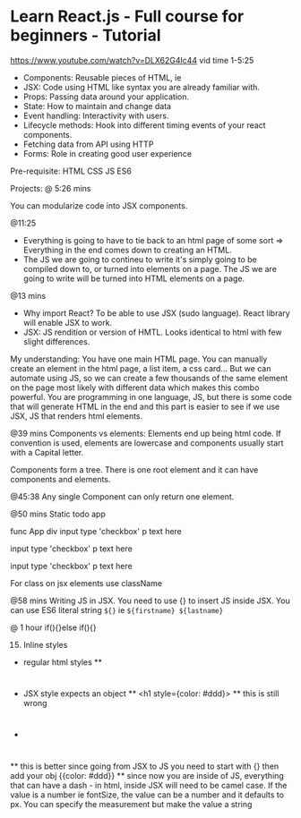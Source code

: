 # Learn React.js - Full course for beginners - Tutorial
https://www.youtube.com/watch?v=DLX62G4lc44
vid time 1-5:25
* Components: Reusable pieces of HTML, ie <MyComponent>
* JSX: Code using HTML like syntax you are already familiar with. 
* Props: Passing data around your application.
* State: How to maintain and change data
* Event handling: Interactivity with users.
* Lifecycle methods: Hook into different timing events of your react components.
* Fetching data from API using HTTP
* Forms: Role in creating good user experience

Pre-requisite:
HTML CSS JS ES6

Projects:
@ 5:26 mins

You can modularize code into JSX components.

@11:25 
* Everything is going to have to tie back to an html page of some sort => Everything in the end comes down to creating an HTML. 
* The JS we are going to contineu to write it's simply going to be compiled down to, or turned into elements on a page. The JS we are going to write will be turned into HTML elements on a page. 

@13 mins
* Why import React? To be able to use JSX (sudo language). React library will enable JSX to work.
* JSX: JS rendition or version of HMTL. Looks identical to html with few slight differences.

My understanding: You have one main HTML page. You can manually create an element in the html page, a list item, a css card... But we can automate using JS, so we can create a few thousands of the same element on the page most likely with different data which makes this combo powerful. You are programming in one language, JS, but there is some code that will generate HTML in the end and this part is easier to see if we use JSX, JS that renders html elements.

@39 mins
Components vs elements: Elements end up being html code. If convention is used, elements are lowercase and components usually start with a Capital letter.

Components form a tree. There is one root element and it can have components and elements.

@45:38
Any single Component can only return one element.

@50 mins
Static todo app

func App
 div
  input type 'checkbox'
  p text here
  
  input type 'checkbox'
  p text here
  
  input type 'checkbox'
  p text here

For class on jsx elements use className 

@58 mins
Writing JS in JSX. You need to use {} to insert JS inside JSX.
You can use ES6 literal string `${}` ie `${firstname} ${lastname}`

@ 1 hour
if(){}else if(){}

15. Inline styles
* regular html styles
** <h1 style="color: #ddd">
* JSX style expects an object
** <h1 style={color: #ddd}>
**  this is still wrong
* <h1 style={{color: #ddd}}>
**   this is better since going from JSX to JS you need to start with {} then add your obj {{color: #ddd}}
**   since now you are inside of JS, everything that can have a dash - in html, inside JSX will need to be camel case. If the value is a number ie fontSize, the value can be a number and it defaults to px. You can specify the measurement but make the value a string
